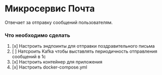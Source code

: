 # Микросервис Почта

Отвечает за отправку сообщений пользователям.

### Что необходимо сделать

1. [x] Настроить эндпоинты для отправки поздравительного письма
2. [ ] Натсроить Kafka чтобы выставлять периодичность отправления сообщений в 1с
3. [x] Настроить контейнер для приложения
4. [x] Настроить docker-compose.yml
